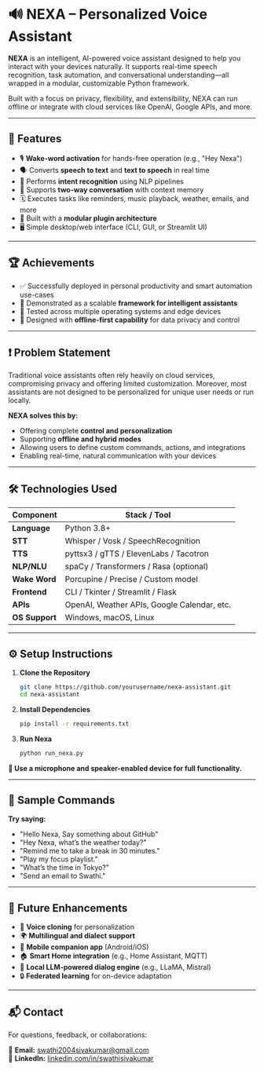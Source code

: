 # 🔊 NEXA – Personalized Voice Assistant

**NEXA** is an intelligent, AI-powered voice assistant designed to help you interact with your devices naturally. It supports real-time speech recognition, task automation, and conversational understanding—all wrapped in a modular, customizable Python framework.

Built with a focus on privacy, flexibility, and extensibility, NEXA can run offline or integrate with cloud services like OpenAI, Google APIs, and more.

---

## 🚀 Features

- 🎙️ **Wake-word activation** for hands-free operation (e.g., "Hey Nexa")  
- 🗣️ Converts **speech to text** and **text to speech** in real time  
- 🧠 Performs **intent recognition** using NLP pipelines  
- 🔄 Supports **two-way conversation** with context memory  
- 🗓️ Executes tasks like reminders, music playback, weather, emails, and more  
- 🔌 Built with a **modular plugin architecture**  
- 🖥️ Simple desktop/web interface (CLI, GUI, or Streamlit UI)

---

## 🏆 Achievements

- ✅ Successfully deployed in personal productivity and smart automation use-cases  
- 🧩 Demonstrated as a scalable **framework for intelligent assistants**  
- 🧪 Tested across multiple operating systems and edge devices  
- 📡 Designed with **offline-first capability** for data privacy and control

---

## ❗ Problem Statement

Traditional voice assistants often rely heavily on cloud services, compromising privacy and offering limited customization. Moreover, most assistants are not designed to be personalized for unique user needs or run locally.

**NEXA solves this by:**

- Offering complete **control and personalization**
- Supporting **offline and hybrid modes**
- Allowing users to define custom commands, actions, and integrations  
- Enabling real-time, natural communication with your devices

---

## 🛠️ Technologies Used

| Component        | Stack / Tool                                 |
|------------------|----------------------------------------------|
| **Language**     | Python 3.8+                                  |
| **STT**          | Whisper / Vosk / SpeechRecognition           |
| **TTS**          | pyttsx3 / gTTS / ElevenLabs / Tacotron       |
| **NLP/NLU**      | spaCy / Transformers / Rasa (optional)       |
| **Wake Word**    | Porcupine / Precise / Custom model           |
| **Frontend**     | CLI / Tkinter / Streamlit / Flask            |
| **APIs**         | OpenAI, Weather APIs, Google Calendar, etc.  |
| **OS Support**   | Windows, macOS, Linux                        |

---

## ⚙️ Setup Instructions

1. **Clone the Repository**
   ```bash
   git clone https://github.com/yourusername/nexa-assistant.git
   cd nexa-assistant

2. **Install Dependencies**
   ```bash
   pip install -r requirements.txt

3. **Run Nexa**
   ```bash
   python run_nexa.py

**📝 Use a microphone and speaker-enabled device for full functionality.**

---

## 🧪 Sample Commands

**Try saying:**
- "Hello Nexa, Say something about GitHub"
- "Hey Nexa, what’s the weather today?"
- "Remind me to take a break in 30 minutes."
- "Play my focus playlist."
- "What’s the time in Tokyo?"
- "Send an email to Swathi."

---

## 🔮 Future Enhancements

- 💬 **Voice cloning** for personalization  
- 🌍 **Multilingual and dialect support**  
- 📱 **Mobile companion app** (Android/iOS)  
- 🏠 **Smart Home integration** (e.g., Home Assistant, MQTT)  
- 🧠 **Local LLM-powered dialog engine** (e.g., LLaMA, Mistral)  
- 🔒 **Federated learning** for on-device adaptation  

---

## 📬 Contact

For questions, feedback, or collaborations:

📧 **Email:** [swathi2004sivakumar@gmail.com](mailto:swathi2004sivakumar@gmail.com)  
🔗 **LinkedIn:** [linkedin.com/in/swathisivakumar](https://linkedin.com/in/swathisivakumar)









